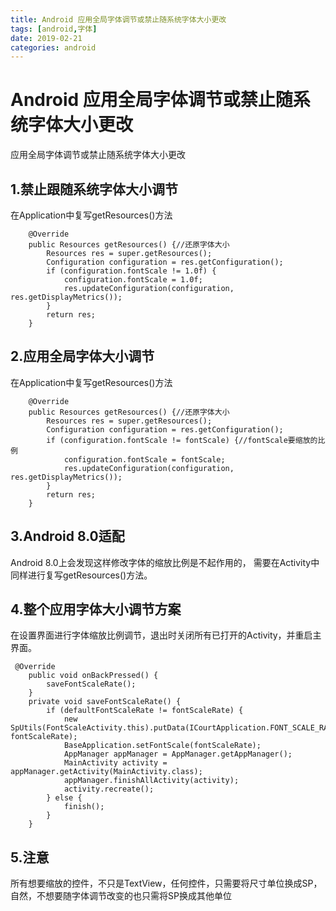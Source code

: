 ```yaml
---
title: Android 应用全局字体调节或禁止随系统字体大小更改
tags: [android,字体]
date: 2019-02-21
categories: android
---
```


# Android 应用全局字体调节或禁止随系统字体大小更改

应用全局字体调节或禁止随系统字体大小更改

<!--more-->

## 1.禁止跟随系统字体大小调节
在Application中复写getResources()方法

```
    @Override
    public Resources getResources() {//还原字体大小
        Resources res = super.getResources();
        Configuration configuration = res.getConfiguration();
        if (configuration.fontScale != 1.0f) {
            configuration.fontScale = 1.0f;
            res.updateConfiguration(configuration, res.getDisplayMetrics());
        }
        return res;
    }  

```

## 2.应用全局字体大小调节
在Application中复写getResources()方法
```
    @Override
    public Resources getResources() {//还原字体大小
        Resources res = super.getResources();
        Configuration configuration = res.getConfiguration();
        if (configuration.fontScale != fontScale) {//fontScale要缩放的比例
            configuration.fontScale = fontScale;
            res.updateConfiguration(configuration, res.getDisplayMetrics());
        }
        return res;
    }  

```

## 3.Android 8.0适配
Android 8.0上会发现这样修改字体的缩放比例是不起作用的，
需要在Activity中同样进行复写getResources()方法。


## 4.整个应用字体大小调节方案
在设置界面进行字体缩放比例调节，退出时关闭所有已打开的Activity，并重启主界面。

```
 @Override
    public void onBackPressed() {
        saveFontScaleRate();
    }
    private void saveFontScaleRate() {
        if (defaultFontScaleRate != fontScaleRate) {
            new SpUtils(FontScaleActivity.this).putData(ICourtApplication.FONT_SCALE_RATE, fontScaleRate);
            BaseApplication.setFontScale(fontScaleRate);
            AppManager appManager = AppManager.getAppManager();
            MainActivity activity = appManager.getActivity(MainActivity.class);
            appManager.finishAllActivity(activity);
            activity.recreate();
        } else {
            finish();
        }
    }

```

## 5.注意
所有想要缩放的控件，不只是TextView，任何控件，只需要将尺寸单位换成SP，自然，不想要随字体调节改变的也只需将SP换成其他单位

